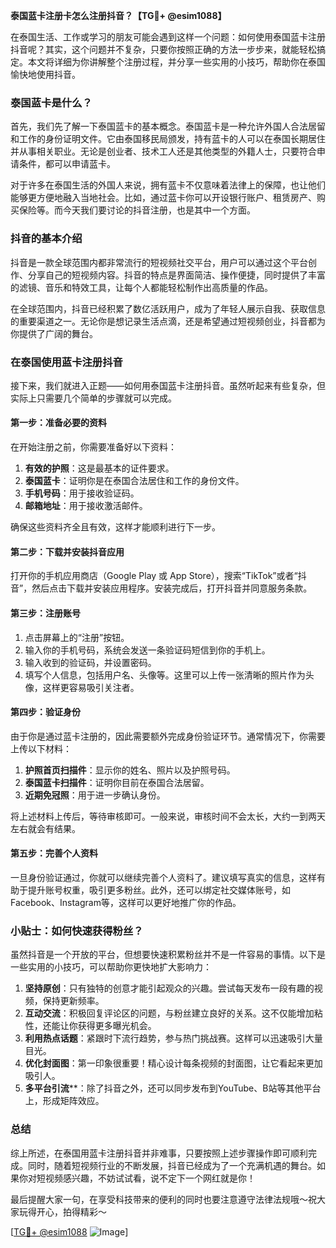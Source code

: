 **泰国蓝卡注册卡怎么注册抖音？【TG💪+ @esim1088】**

在泰国生活、工作或学习的朋友可能会遇到这样一个问题：如何使用泰国蓝卡注册抖音呢？其实，这个问题并不复杂，只要你按照正确的方法一步步来，就能轻松搞定。本文将详细为你讲解整个注册过程，并分享一些实用的小技巧，帮助你在泰国愉快地使用抖音。

### 泰国蓝卡是什么？

首先，我们先了解一下泰国蓝卡的基本概念。泰国蓝卡是一种允许外国人合法居留和工作的身份证明文件。它由泰国移民局颁发，持有蓝卡的人可以在泰国长期居住并从事相关职业。无论是创业者、技术工人还是其他类型的外籍人士，只要符合申请条件，都可以申请蓝卡。

对于许多在泰国生活的外国人来说，拥有蓝卡不仅意味着法律上的保障，也让他们能够更方便地融入当地社会。比如，通过蓝卡你可以开设银行账户、租赁房产、购买保险等。而今天我们要讨论的抖音注册，也是其中一个方面。

### 抖音的基本介绍

抖音是一款全球范围内都非常流行的短视频社交平台，用户可以通过这个平台创作、分享自己的短视频内容。抖音的特点是界面简洁、操作便捷，同时提供了丰富的滤镜、音乐和特效工具，让每个人都能轻松制作出高质量的作品。

在全球范围内，抖音已经积累了数亿活跃用户，成为了年轻人展示自我、获取信息的重要渠道之一。无论你是想记录生活点滴，还是希望通过短视频创业，抖音都为你提供了广阔的舞台。

### 在泰国使用蓝卡注册抖音

接下来，我们就进入正题——如何用泰国蓝卡注册抖音。虽然听起来有些复杂，但实际上只需要几个简单的步骤就可以完成。

#### 第一步：准备必要的资料

在开始注册之前，你需要准备好以下资料：

1. **有效的护照**：这是最基本的证件要求。
2. **泰国蓝卡**：证明你是在泰国合法居住和工作的身份文件。
3. **手机号码**：用于接收验证码。
4. **邮箱地址**：用于接收激活邮件。

确保这些资料齐全且有效，这样才能顺利进行下一步。

#### 第二步：下载并安装抖音应用

打开你的手机应用商店（Google Play 或 App Store），搜索“TikTok”或者“抖音”，然后点击下载并安装应用程序。安装完成后，打开抖音并同意服务条款。

#### 第三步：注册账号

1. 点击屏幕上的“注册”按钮。
2. 输入你的手机号码，系统会发送一条验证码短信到你的手机上。
3. 输入收到的验证码，并设置密码。
4. 填写个人信息，包括用户名、头像等。这里可以上传一张清晰的照片作为头像，这样更容易吸引关注者。

#### 第四步：验证身份

由于你是通过蓝卡注册的，因此需要额外完成身份验证环节。通常情况下，你需要上传以下材料：

1. **护照首页扫描件**：显示你的姓名、照片以及护照号码。
2. **泰国蓝卡扫描件**：证明你目前在泰国合法居留。
3. **近期免冠照**：用于进一步确认身份。

将上述材料上传后，等待审核即可。一般来说，审核时间不会太长，大约一到两天左右就会有结果。

#### 第五步：完善个人资料

一旦身份验证通过，你就可以继续完善个人资料了。建议填写真实的信息，这样有助于提升账号权重，吸引更多粉丝。此外，还可以绑定社交媒体账号，如Facebook、Instagram等，这样可以更好地推广你的作品。

### 小贴士：如何快速获得粉丝？

虽然抖音是一个开放的平台，但想要快速积累粉丝并不是一件容易的事情。以下是一些实用的小技巧，可以帮助你更快地扩大影响力：

1. **坚持原创**：只有独特的创意才能引起观众的兴趣。尝试每天发布一段有趣的视频，保持更新频率。
2. **互动交流**：积极回复评论区的问题，与粉丝建立良好的关系。这不仅能增加粘性，还能让你获得更多曝光机会。
3. **利用热点话题**：紧跟时下流行趋势，参与热门挑战赛。这样可以迅速吸引大量目光。
4. **优化封面图**：第一印象很重要！精心设计每条视频的封面图，让它看起来更加吸引人。
5. **多平台引流****：除了抖音之外，还可以同步发布到YouTube、B站等其他平台上，形成矩阵效应。

### 总结

综上所述，在泰国用蓝卡注册抖音并非难事，只要按照上述步骤操作即可顺利完成。同时，随着短视频行业的不断发展，抖音已经成为了一个充满机遇的舞台。如果你对短视频感兴趣，不妨试试看，说不定下一个网红就是你！

最后提醒大家一句，在享受科技带来的便利的同时也要注意遵守法律法规哦～祝大家玩得开心，拍得精彩～

[[TG💪+ @esim1088](https://t.me/s/esim1088) ![Image](https://i.postimg.cc/4NQfJmqS/Snipaste-2025-05-13-00-14-12.png)]